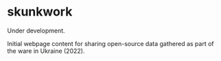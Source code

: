 # skunkwork

Under development.

Initial webpage content for sharing open-source data gathered as part of the ware in Ukraine (2022). 
